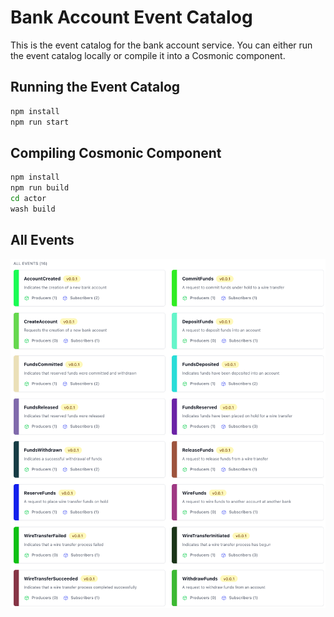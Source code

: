 # Bank Account Event Catalog

This is the event catalog for the bank account service. You can either run the event catalog locally or compile it into a Cosmonic component.

## Running the Event Catalog

```bash
npm install
npm run start
```

## Compiling Cosmonic Component

```bash
npm install
npm run build
cd actor
wash build
```

## All Events

![All Bank Account Events](./all_events.png)
